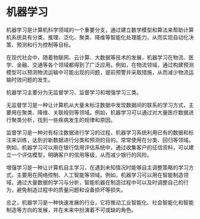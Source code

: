 # 机器学习

机器学习是计算机科学领域的一个重要分支，通过建立数学模型和算法来帮助计算机系统具有分类、推理、泛化、聚类、降维等智能化处理能力，从而实现自动化决策、预测和行为控制等目标。

在现代社会中，随着物联网、云计算、大数据等技术的发展，机器学习在物流、医学、金融、交通等各个领域都得到了广泛应用。例如，在物流领域，通过构建预测模型可以预测物流运输中可能出现的问题，提前预警并采取措施，从而减少物流运输时效问题的发生。

机器学习主要分为无监督学习、监督学习和增强学习三类。

无监督学习是一种让计算机从大量未标注数据中发现数据间的联系的学习方式，主要用在聚类、降维、关联规则等领域。例如，机器学习可以通过对大量医疗数据进行聚类分析，找到一些疾病发生的规律和原因。

监督学习是一种对有标注数据进行学习的过程，机器学习系统利用已有的数据和标注来训练，达到对新数据进行分类和预测的目的。常常使用在分类、回归等领域。例如，机器学习可以用在银行信用评估系统中，通过收集客户的征信资料，可以建立一个评估模型，明确客户的信用等级，从而减少银行的风险。

增强学习是一种让计算机自主学习，在遇到未知情况时能够自主调整策略的学习方式，主要用在网络控制、人工智能等领域。例如，机器学习可以用在智能制造领域，通过大量数据的学习与分析，智能机器在制造过程中可以及时调整自己的行为，避免制造过程中的质量问题和设备损坏等损失。

总之，机器学习是一种快速发展的行业，它将推动工业智能化、社会智能化和智能制造等方向的发展，并在未来中扮演着不可或缺的角色。